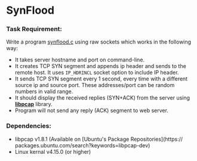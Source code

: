 # SynFlood

### Task Requirement:
Write a program [synflood.c](./synflood.c) using raw sockets which works in
the following way:
- It takes server hostname and port on command-line.
- It creates TCP SYN segment and appends ip header and sends to the remote
  host. It uses `IP_HDRINCL` socket option to include IP header.
- It sends TCP SYN segment every 1 second, every time with a different
  source ip and source port. These addresses/port can be random numbers in
  valid range.
- It should display the received replies (SYN+ACK) from the server using
  **[libpcap](https://github.com/the-tcpdump-group/libpcap)** library.
- Program will not send any reply (ACK) segment to web server.


### Dependencies:
- libpcap v1.8.1 (Available on [Ubuntu's Package Repositories](https://
packages.ubuntu.com/search?keywords=libpcap-dev)
- Linux kernal v4.15.0 (or higher)

